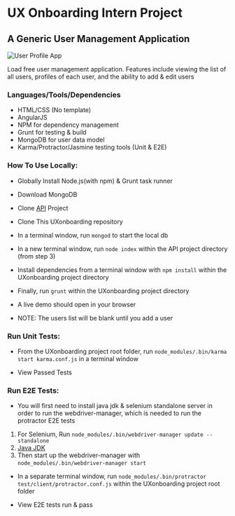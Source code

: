 # UX Onboarding Intern Project
## A Generic User Management Application


![User Profile App](https://raw.githubusercontent.com/jakekemple/UXonboarding/uxappView.png)

Load free user management application. Features include viewing the list of all users, profiles of each user, and the ability to add & edit users

### Languages/Tools/Dependencies 
- HTML/CSS (No template)
- AngularJS 
- NPM for dependency management
- Grunt for testing & build 
- MongoDB for user data model
- Karma/Protractor/Jasmine testing tools (Unit & E2E)

### How To Use Locally:
- Globally Install Node.js(with npm) & Grunt task runner
- Download MongoDB
- Clone [API](https://github.com/Banno/ux_onboarding) Project
- Clone This UXonboarding repository 
- In a terminal window, run
        `mongod`
  to start the local db 
  
- In a new terminal window, run 
		`node index`
  within the API project directory (from step 3)
  
- Install dependencies from a terminal window with
		`npm install`
  within the UXonboarding project directory
  
- Finally, run 
		`grunt`
  within the UXonboarding project directory
  
- A live demo should open in your browser
- NOTE: The users list will be blank until you add a user

### Run Unit Tests:
- From the UXonboarding project root folder, run 
		`node_modules/.bin/karma start karma.conf.js`
  in a terminal window
  
- View Passed Tests


### Run E2E Tests:
- You will first need to install java jdk & selenium standalone server in order to run the webdriver-manager, which is needed to run the protractor E2E tests
1. For Selenium, Run 
		`node_modules/.bin/webdriver-manager update --standalone`
2. [Java JDK](http://www.oracle.com/technetwork/java/javase/downloads/index.html)
3. Then start up the webdriver-manager with 
		`node_modules/.bin/webdriver-manager start`

- In a separate terminal window, run 
		`node_modules/.bin/protractor test/client/protractor.conf.js`
  within the UXonboarding project root folder
  
- View E2E tests run & pass
